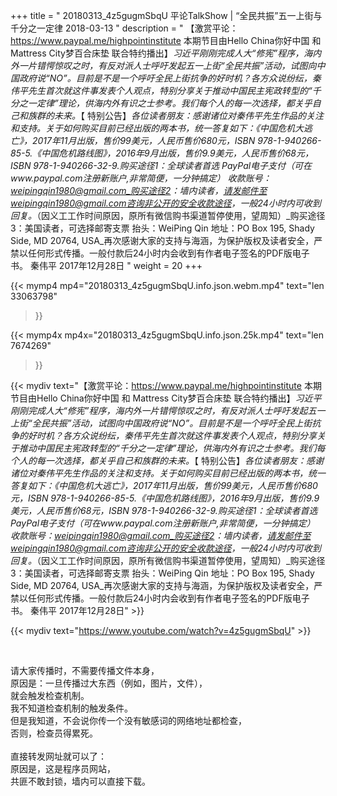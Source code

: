 +++
title = " 20180313_4z5gugmSbqU 平论TalkShow | “全民共振”五一上街与千分之一定律 2018-03-13 "
description = " 【激赏平论：https://www.paypal.me/highpointinstitute 本期节目由Hello China你好中国 和 Mattress City梦百合床垫 联合特约播出】_习近平刚刚完成人大“修宪”程序，海内外一片错愕惊叹之时，有反对派人士呼吁发起五一上街“全民共振”活动，试图向中国政府说“NO”。目前是不是一个呼吁全民上街抗争的好时机？各方众说纷纭，秦伟平先生首次就这件事发表个人观点，特别分享关于推动中国民主宪政转型的“千分之一定律”理论，供海内外有识之士参考。我们每个人的每一次选择，都关乎自己和族群的未来。_【 特别公告】_各位读者朋友：_感谢诸位对秦伟平先生作品的关注和支持。_关于如何购买目前已经出版的两本书，统一答复如下：_《中国危机大逃亡》，2017年11月出版，售价99美元，人民币售价680元，ISBN 978-1-940266-85-5._《中国危机路线图》，2016年9月出版，售价9.9美元，人民币售价68元，ISBN 978-1-940266-32-9._购买途径1：全球读者首选 PayPal电子支付_（可在www.paypal.com注册新账户,非常简便，一分钟搞定）     收款账号：weipingqin1980@gmail.com_购买途径2：墙内读者，请发邮件至weipingqin1980@gmail.com咨询非公开的安全收款途径，一般24小时内可收到回复。_（因义工工作时间原因，原所有微信购书渠道暂停使用，望周知）_购买途径3：美国读者，可选择邮寄支票     抬头：WeiPing Qin     地址：PO Box 195, Shady Side, MD 20764, USA_再次感谢大家的支持与海涵，为保护版权及读者安全，严禁以任何形式传播。一般付款后24小时内会收到有作者电子签名的PDF版电子书。     秦伟平     2017年12月28日 "
weight = 20
+++

{{< mymp4 mp4="20180313_4z5gugmSbqU.info.json.webm.mp4" 
text="len 33063798"
>}}

{{< mymp4x  mp4x="20180313_4z5gugmSbqU.info.json.25k.mp4"
text="len 7674269"
>}}


{{< mydiv text="【激赏平论：https://www.paypal.me/highpointinstitute 本期节目由Hello China你好中国 和 Mattress City梦百合床垫 联合特约播出】_习近平刚刚完成人大“修宪”程序，海内外一片错愕惊叹之时，有反对派人士呼吁发起五一上街“全民共振”活动，试图向中国政府说“NO”。目前是不是一个呼吁全民上街抗争的好时机？各方众说纷纭，秦伟平先生首次就这件事发表个人观点，特别分享关于推动中国民主宪政转型的“千分之一定律”理论，供海内外有识之士参考。我们每个人的每一次选择，都关乎自己和族群的未来。_【 特别公告】_各位读者朋友：_感谢诸位对秦伟平先生作品的关注和支持。_关于如何购买目前已经出版的两本书，统一答复如下：_《中国危机大逃亡》，2017年11月出版，售价99美元，人民币售价680元，ISBN 978-1-940266-85-5._《中国危机路线图》，2016年9月出版，售价9.9美元，人民币售价68元，ISBN 978-1-940266-32-9._购买途径1：全球读者首选 PayPal电子支付_（可在www.paypal.com注册新账户,非常简便，一分钟搞定）     收款账号：weipingqin1980@gmail.com_购买途径2：墙内读者，请发邮件至weipingqin1980@gmail.com咨询非公开的安全收款途径，一般24小时内可收到回复。_（因义工工作时间原因，原所有微信购书渠道暂停使用，望周知）_购买途径3：美国读者，可选择邮寄支票     抬头：WeiPing Qin     地址：PO Box 195, Shady Side, MD 20764, USA_再次感谢大家的支持与海涵，为保护版权及读者安全，严禁以任何形式传播。一般付款后24小时内会收到有作者电子签名的PDF版电子书。     秦伟平     2017年12月28日" >}}
<br>

{{< mydiv text="https://www.youtube.com/watch?v=4z5gugmSbqU" >}}


<br>

请大家传播时，不需要传播文件本身，<br>
原因是：一旦传播过大东西（例如，图片，文件），<br>
就会触发检查机制。<br>
我不知道检查机制的触发条件。<br>
但是我知道，不会说你传一个没有敏感词的网络地址都检查，<br>
否则，检查员得累死。<br><br>
直接转发网址就可以了：<br>
原因是，这是程序员网站，<br>
共匪不敢封锁，墙内可以直接下载。


